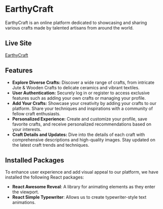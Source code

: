 # EarthyCraft

EarthyCraft is an online platform dedicated to showcasing and sharing various crafts made by talented artisans from around the world.

## Live Site

[EarthyCraft](https://EarthyCraft.com)

## Features

- **Explore Diverse Crafts:** Discover a wide range of crafts, from intricate Jute & Wooden Crafts to delicate ceramics and vibrant textiles.
- **User Authentication:** Securely log in or register to access exclusive features such as adding your own crafts or managing your profile.
- **Add Your Crafts:** Showcase your creativity by adding your crafts to our platform. Share your techniques and inspirations with a community of fellow craft enthusiasts.
- **Personalized Experience:** Create and customize your profile, save favorite crafts, and receive personalized recommendations based on your interests.
- **Craft Details and Updates:** Dive into the details of each craft with comprehensive descriptions and high-quality images. Stay updated on the latest craft trends and techniques.

## Installed Packages

To enhance user experience and add visual appeal to our platform, we have installed the following React packages:

- **React Awesome Reveal**: A library for animating elements as they enter the viewport.
- **React Simple Typewriter**: Allows us to create typewriter-style text animations.

